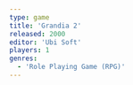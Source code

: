 ```yaml
---
type: game
title: 'Grandia 2'
released: 2000
editor: 'Ubi Soft'
players: 1
genres:
  - 'Role Playing Game (RPG)'
---
```

